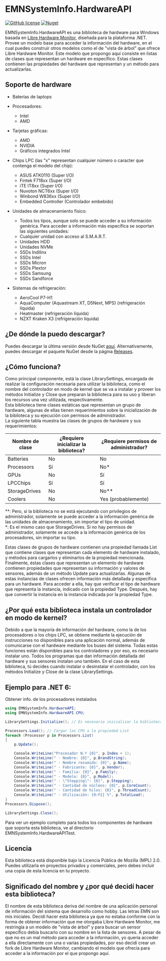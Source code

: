 # EMNSystemInfo.HardwareAPI

[![GitHub license](https://img.shields.io/github/license/EMN-CSharp/EMNSystemInfo.HardwareAPI)](https://github.com/EMN-CSharp/EMNSystemInfo.HardwareAPI/blob/master/LICENSE) [![Nuget](https://img.shields.io/nuget/v/EMNSystemInfo.HardwareAPI)](https://www.nuget.org/packages/EMNSystemInfo.HardwareAPI/)

EMNSystemInfo.HardwareAPI es una biblioteca de hardware para Windows basada en [Libre Hardware Monitor](https://github.com/LibreHardwareMonitor/LibreHardwareMonitor), diseñada para la plataforma .NET. Provee un modelo base para acceder la información del hardware, en el cual puedes construir otros modelos como el de "vista de árbol" que ofrece Libre Hardware Monitor. Este modelo que propongo aquí consiste en listas de clases que representan un hardware en específico. Estas clases contienen las propiedades del hardware que representan y un método para actualizarlas.

## Soporte de hardware
- Baterías de laptops

- Procesadores:
  - Intel
  - AMD

- Tarjetas gráficas:
  - AMD
  - NVIDIA
  - Gráficos integrados Intel

- Chips LPC (las "x" representan cualquier número o caracter que contenga el modelo del chip):
  - ASUS ATK0110 (Super I/O)
  - Fintek F718xx (Super I/O)
  - iTE IT8xx (Super I/O)
  - Nuvoton NCT6xx (Super I/O)
  - Winbond W836xx (Super I/O)
  - Embedded Controller (Controlador embebido)

- Unidades de almacenamiento físico:
  - Todos los tipos, aunque solo se puede acceder a su información genérica.
    Para acceder a información más específica se soportan las siguientes unidades:
  - Cualquier unidad con acceso al S.M.A.R.T.
  - Unidades HDD
  - Unidades NVMe
  - SSDs Indilinx
  - SSDs Intel
  - SSDs Micron
  - SSDs Plextor
  - SSDs Samsung
  - SSDs Sandforce

- Sistemas de refrigeración:
  - AeroCool P7-H1
  - AquaComputer (Aquastream XT, D5Next, MPS) (refrigeración líquida)
  - Heatmaster (refrigeración líquida)
  - NZXT Kraken X3 (refrigeración líquida)

## ¿De dónde la puedo descargar?
Puedes descargar la última versión desde NuGet [aquí](https://www.nuget.org/packages/EMNSystemInfo.HardwareAPI/).
Alternativamente, puedes descargar el paquete NuGet desde la página [Releases](https://github.com/EMN-CSharp/EMNSystemInfo.HardwareAPI/releases).

## ¿Cómo funciona?
Como principal componente, está la clase LibrarySettings, encargada de realizar la configuración necesaria para utilizar la bibiloteca, como el nombre del controlador en modo de kernel que se va a instalar y proveer los métodos Initialize y Close que preparan la biblioteca para su uso y liberan los recursos una vez utilizada, respectivamente.<br/>Esta biblioteca tiene clases estáticas que representan un grupo de hardware, algunas de ellas tienen requerimientos sobre la inicialización de la bibiloteca y su ejecución con permisos de administrador.<br/>La siguiente tabla muestra las clases de grupos de hardware y sus requerimientos:

| Nombre de clase| ¿Requiere inicializar la biblioteca? | ¿Requiere permisos de administrador? |
| --- | --- | --- |
| Batteries| No | No |
| Processors| Sí | No* |
| GPUs| No | Sí |
| LPCChips| Sí | Sí |
| StorageDrives| No | No** |
| Coolers| No | Yes (probablemente) |

**: Pero, si la biblioteca no se está ejecutando con privilegios de administrador, solamente se puede acceder a la información genérica de las unidades de almacenamiento, sin importar el tipo de unidad.<br/>
*: Es el mismo caso que StorageDrives. Si no hay permisos de administrador, solamente se accede a la información genérica de los procesadores, sin importar su tipo.

Estas clases de grupos de hardware contienen una propiedad llamada List que contiene clases que representan cada elemento de hardware instalado, y métodos para cargarlos y eliminarlos de la propiedad mencionada.<br/>Finalmente, éstas clases que representan un elemento de hardware contienen propiedades que representan su información y valores de sensores, además de un método Update para actualizarlas. Algunas de estas instancias de clases ofrecen información más detallada y específica para un hardware. Para acceder a ella, hay que verificar el tipo de hardware que representa la instancia, indicado con la propiedad Type. Después, hay que convertir la instancia en la instancia indicada por la propiedad Type.

## ¿Por qué esta biblioteca instala un controlador en modo de kernel?
Debido a que la mayoría de información del hardware, como la de los procesadores o los chips LPC, se obtiene mediante la ejecución de instrucciones no disponibles para una aplicación normal, además de comunicarse con el hardware mediante los buses del sistema. Todas estas funciones están disponibles para los controladores y por eso, es necesario instalar uno. Todos los programas que dan información detallada del hardware y sus sensores instalan uno también. En el caso de esta biblioteca, tú decides cuando instalar o desinstalar el controlador, con los métodos Initialize y Close de la clase LibrarySettings.

## Ejemplo para .NET 6:
Obtener info. de los procesadores instalados
``` c#
using EMNSystemInfo.HardwareAPI;
using EMNSystemInfo.HardwareAPI.CPU;

LibrarySettings.Initialize(); // Es necesario inicializar la biblioteca para obtener info. de las CPU

Processors.Load(); // Cargar las CPU a la propiedad List
foreach (Processor p in Processors.List)
{
    p.Update();

    Console.WriteLine("Procesador N.º {0}", p.Index + 1);
    Console.WriteLine(" · Nombre: {0}", p.BrandString);
    Console.WriteLine(" · Nombre resumido: {0}", p.Name);
    Console.WriteLine(" · Fabricante: {0}", p.Vendor);
    Console.WriteLine(" · Familia: {0}", p.Family);
    Console.WriteLine(" · Modelo: {0}", p.Model);
    Console.WriteLine(" · \"Stepping\": {0}", p.Stepping);
    Console.WriteLine(" · Cantidad de núcleos: {0}", p.CoreCount);
    Console.WriteLine(" · Cantidad de hilos: {0}", p.ThreadCount);
    Console.WriteLine(" · Utilización: {0:F2} %", p.TotalLoad);
}
Processors.Dispose();

LibrarySettings.Close();
```
Para ver un ejemplo completo para todos los componentes de hardware que soporta esta biblioteca, ve al directorio EMNSystemInfo.HardwareAPITest.

## Licencia
Esta biblioteca está disponible bajo la Licencia Pública de Mozilla (MPL) 2.0. Puedes utilizarla en proyectos privados y comerciales, pero debes incluir una copia de esta licencia en tu proyecto.

## Significado del nombre y ¿por qué decidí hacer esta biblioteca?
El nombre de esta biblioteca deriva del nombre de una aplicación personal de información del sistema que desarrollo como hobby. Las letras EMN son mis iniciales.
Decidí hacer esta biblioteca ya que no estaba conforme con la forma de obtener información que me otorgaba Libre Hardware Monitor, me restringía a un modelo de "vista de árbol" y para buscar un sensor específico debía buscarlo con su nombre en la lista de sensores. A pesar de que no es un mal método para acceder a la información, yo quería acceder a ella directamente con una o varias propiedades, por eso decidí crear un fork de Libre Hardware Monitor, cambiando el modelo que ofrecía para acceder a la información por el que propongo aquí.
